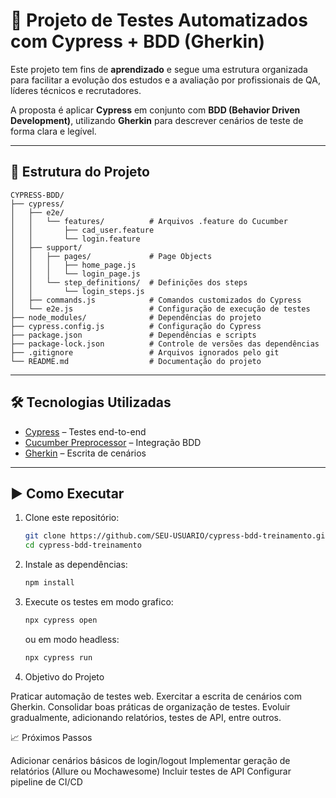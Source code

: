 # 🚀 Projeto de Testes Automatizados com Cypress + BDD (Gherkin)

Este projeto tem fins de **aprendizado** e segue uma estrutura organizada para facilitar a evolução dos estudos e a avaliação por profissionais de QA, líderes técnicos e recrutadores.  

A proposta é aplicar **Cypress** em conjunto com **BDD (Behavior Driven Development)**, utilizando **Gherkin** para descrever cenários de teste de forma clara e legível.

---

## 📁 Estrutura do Projeto

```plaintext
CYPRESS-BDD/
├── cypress/
│   ├── e2e/
│   │   └── features/          # Arquivos .feature do Cucumber
│   │       ├── cad_user.feature
│   │       └── login.feature
│   ├── support/
│   │   ├── pages/             # Page Objects
│   │   │   ├── home_page.js
│   │   │   └── login_page.js
│   │   └── step_definitions/  # Definições dos steps
│   │       └── login_steps.js
│   ├── commands.js            # Comandos customizados do Cypress
│   └── e2e.js                 # Configuração de execução de testes
├── node_modules/              # Dependências do projeto
├── cypress.config.js          # Configuração do Cypress
├── package.json               # Dependências e scripts
├── package-lock.json          # Controle de versões das dependências
├── .gitignore                 # Arquivos ignorados pelo git
└── README.md                  # Documentação do projeto
```



---

## 🛠️ Tecnologias Utilizadas
- [Cypress](https://www.cypress.io/) – Testes end-to-end
- [Cucumber Preprocessor](https://github.com/badeball/cypress-cucumber-preprocessor) – Integração BDD
- [Gherkin](https://cucumber.io/docs/gherkin/) – Escrita de cenários

---

## ▶️ Como Executar
1. Clone este repositório:
   ```bash
   git clone https://github.com/SEU-USUARIO/cypress-bdd-treinamento.git
   cd cypress-bdd-treinamento

2. Instale as dependências:
    ```bash
    npm install

3. Execute os testes em modo grafico:
    ```bash
    npx cypress open
    ```

    ou em modo headless:
    ```bash
    npx cypress run

4. Objetivo do Projeto

Praticar automação de testes web.
Exercitar a escrita de cenários com Gherkin.
Consolidar boas práticas de organização de testes.
Evoluir gradualmente, adicionando relatórios, testes de API, entre outros. 

📈 Próximos Passos

 Adicionar cenários básicos de login/logout
 Implementar geração de relatórios (Allure ou Mochawesome)
 Incluir testes de API
 Configurar pipeline de CI/CD